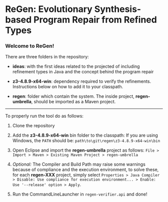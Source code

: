 # ReGen: Evolutionary Synthesis-based Program Repair from Refined Types

### Welcome to ReGen!

There are three folders in the repository:
- **ideas**: with the first ideas related to the projected of including refinement types in Java and the concept behind the program repair

- **z3-4.8.9-x64-win**: dependency required to verify the refinements. Instructions below on how to add it to your classpath.

- **regen**: folder which contain the system. The inside project, **regen-umbrella**, should be imported as a Maven project.

---
To properly run the tool do as follows:

 1. Clone the repository
 
 2. Add the **z3-4.8.9-x64-win** bin folder to the classpath: If you are using Windows, the `PATH` should be:
`path\to\git\regen\z3-4.8.9-x64-win\bin`

3. Open Eclipse and import the **regen-umbrella** project as follows: `File > Import > Maven > Existing Maven Project > regen-umbrella`

4. *Optional:* The Compiler and Build Path may raise some warnings because of compliance and the execution environment, to solve these, for each **regen-XXX** project, simply select `Properties > Java Compiler > Disable: Use compliance for execution environment... > Enable: Use '--release' option > Apply`.

5. Run the CommandLineLauncher in `regen-verifier.api` and done! 

